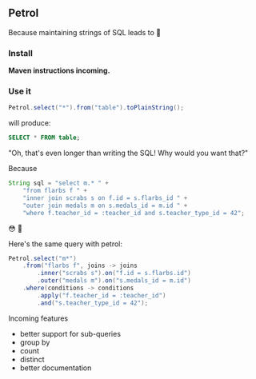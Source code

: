 ## Petrol

Because maintaining strings of SQL leads to :shit:

### Install

**Maven instructions incoming.**

### Use it

```java
Petrol.select("*").from("table").toPlainString();
```

will produce:

```sql
SELECT * FROM table;
```

"Oh, that's even longer than writing the SQL! Why would you want that?"

Because

```java
String sql = "select m.* " +
    "from flarbs f " +
    "inner join scrabs s on f.id = s.flarbs_id " +
    "outer join medals m on s.medals_id = m.id " +
    "where f.teacher_id = :teacher_id and s.teacher_type_id = 42";
```

:flushed: :gun:

Here's the same query with petrol:

```Java
Petrol.select("m*")
    .from("flarbs f", joins -> joins
        .inner("scrabs s").on("f.id = s.flarbs.id")
        .outer("medals m").on("s.medals_id = m.id")
    .where(conditions -> conditions
        .apply("f.teacher_id = :teacher_id")
        .and("s.teacher_type_id = 42");
```

Incoming features

* better support for sub-queries
* group by
* count
* distinct
* better documentation
